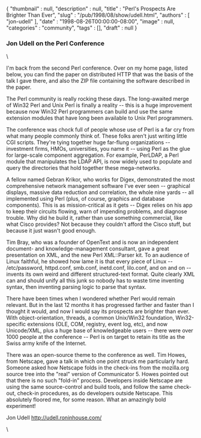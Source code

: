 {
   "thumbnail" : null,
   "description" : null,
   "title" : "Perl's Prospects Are Brighter Than Ever",
   "slug" : "/pub/1998/08/show/udell.html",
   "authors" : [
      "jon-udell"
   ],
   "date" : "1998-08-26T00:00:00-08:00",
   "image" : null,
   "categories" : "community",
   "tags" : [],
   "draft" : null
}



### Jon Udell on the Perl Conference

\

I'm back from the second Perl conference. Over on my home page, listed
below, you can find the paper on distributed HTTP that was the basis of
the talk I gave there, and also the ZIP file containing the software
described in the paper.

The Perl community is really rocking these days. The long-awaited merge
of Win32 Perl and Unix Perl is finally a reality -- this is a huge
improvement because now Win32 Perl programmers can build and use the
same extension modules that have long been available to Unix Perl
programmers.

The conference was chock full of people whose use of Perl is a far cry
from what many people commonly think of. These folks aren't just writing
little CGI scripts. They're tying together huge far-flung organizations
-- investment firms, HMOs, universities, you name it -- using Perl as
the glue for large-scale component aggregation. For example, PerLDAP, a
Perl module that manipulates the LDAP API, is now widely used to
populate and query the directories that hold together these
mega-networks.

A fellow named Gebran Krikor, who works for Digex, demonstrated the most
comprehensive network management software I've ever seen -- graphical
displays, massive data reduction and correlation, the whole nine yards
-- all implemented using Perl (plus, of course, graphics and database
components). This is as mission-critical as it gets -- Digex relies on
his app to keep their circuits flowing, warn of impending problems, and
diagnose trouble. Why did he build it, rather than use something
commercial, like what Cisco provides? Not because they couldn't afford
the Cisco stuff, but because it just wasn't good enough.

Tim Bray, who was a founder of OpenText and is now an independent
document- and knowledge-management consultant, gave a great presentation
on XML, and the new Perl XML::Parser kit. To an audience of Linux
faithful, he showed how lame it is that every piece of Linux --
/etc/password, httpd.conf, smb.conf, inetd.conf, lilo.conf, and on and
on -- invents its own weird and different structured-text format. Quite
clearly XML can and should unify all this junk so nobody has to waste
time inventing syntax, then inventing parsing logic to parse that
syntax.

There have been times when I wondered whether Perl would remain
relevant. But in the last 12 months it has progressed farther and faster
than I thought it would, and now I would say its prospects are brighter
than ever. With object-orientation, threads, a common Unix/Win32
foundation, Win32-specific extensions (OLE, COM, registry, event log,
etc), and now Unicode/XML, plus a huge base of knowledgeable users --
there were over 1000 people at the conference -- Perl is on target to
retain its title as the Swiss army knife of the Internet.

There was an open-source theme to the conference as well. Tim Howes,
from Netscape, gave a talk in which one point struck me particularly
hard. Someone asked how Netscape folds in the check-ins from the
mozilla.org source tree into the "real" version of Communicator 5. Howes
pointed out that there is no such "fold-in" process. Developers inside
Netscape are using the same source-control and build tools, and follow
the same check-out, check-in procedures, as do developers outside
Netscape. This absolutely floored me, for some reason. What an amazingly
bold experiment!

Jon Udell <http://udell.roninhouse.com/>

\

